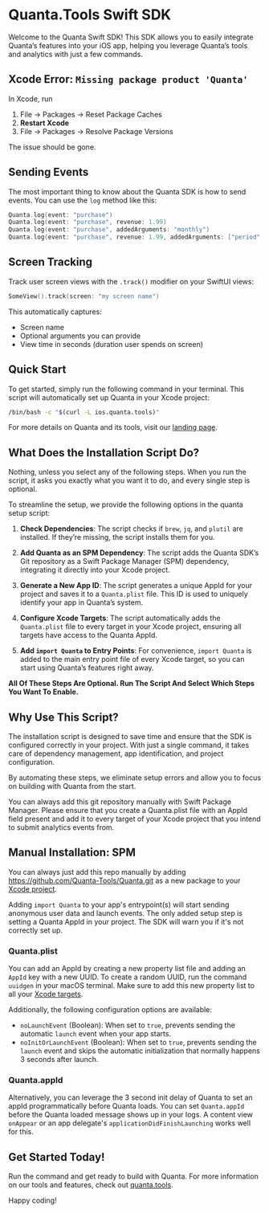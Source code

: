 # Quanta.Tools Swift SDK

Welcome to the Quanta Swift SDK! This SDK allows you to easily integrate Quanta’s features into your iOS app, helping you leverage Quanta’s tools and analytics with just a few commands.

## Xcode Error: `Missing package product 'Quanta'`

In Xcode, run

1. File → Packages → Reset Package Caches
1. **Restart Xcode**
1. File → Packages → Resolve Package Versions

The issue should be gone.

## Sending Events

The most important thing to know about the Quanta SDK is how to send events. You can use the `log` method like this:

```swift
Quanta.log(event: "purchase")
Quanta.log(event: "purchase", revenue: 1.99)
Quanta.log(event: "purchase", addedArguments: "monthly")
Quanta.log(event: "purchase", revenue: 1.99, addedArguments: ["period": "monthly"])
```

## Screen Tracking

Track user screen views with the `.track()` modifier on your SwiftUI views:

```swift
SomeView().track(screen: "my screen name")
```

This automatically captures:

- Screen name
- Optional arguments you can provide
- View time in seconds (duration user spends on screen)

## Quick Start

To get started, simply run the following command in your terminal. This script will automatically set up Quanta in your Xcode project:

```bash
/bin/bash -c "$(curl -L ios.quanta.tools)"
```

For more details on Quanta and its tools, visit our [landing page](https://quanta.tools).

## What Does the Installation Script Do?

Nothing, unless you select any of the following steps. When you run the script, it asks you exactly what you want it to do, and every single step is optional.

To streamline the setup, we provide the following options in the quanta setup script:

1. **Check Dependencies**: The script checks if `brew`, `jq`, and `plutil` are installed. If they’re missing, the script installs them for you.

2. **Add Quanta as an SPM Dependency**: The script adds the Quanta SDK’s Git repository as a Swift Package Manager (SPM) dependency, integrating it directly into your Xcode project.

3. **Generate a New App ID**: The script generates a unique AppId for your project and saves it to a `Quanta.plist` file. This ID is used to uniquely identify your app in Quanta’s system.

4. **Configure Xcode Targets**: The script automatically adds the `Quanta.plist` file to every target in your Xcode project, ensuring all targets have access to the Quanta AppId.

5. **Add `import Quanta` to Entry Points**: For convenience, `import Quanta` is added to the main entry point file of every Xcode target, so you can start using Quanta’s features right away.

**All Of These Steps Are Optional. Run The Script And Select Which Steps You Want To Enable.**

## Why Use This Script?

The installation script is designed to save time and ensure that the SDK is configured correctly in your project. With just a single command, it takes care of dependency management, app identification, and project configuration.

By automating these steps, we eliminate setup errors and allow you to focus on building with Quanta from the start.

You can always add this git repository manually with Swift Package Manager. Please ensure that you create a Quanta.plist file with an AppId field present and add it to every target of your Xcode project that you intend to submit analytics events from.

## Manual Installation: SPM

You can always just add this repo manually by adding https://github.com/Quanta-Tools/Quanta.git as a new package to your [Xcode project](https://developer.apple.com/documentation/xcode/adding-package-dependencies-to-your-app).

Adding `import Quanta` to your app's entrypoint(s) will start sending anonymous user data and launch events. The only added setup step is setting a Quanta AppId in your project. The SDK will warn you if it's not correctly set up.

### Quanta.plist

You can add an AppId by creating a new property list file and adding an `AppId` key with a new UUID. To create a random UUID, run the command `uuidgen` in your macOS terminal. Make sure to add this new property list to all your [Xcode targets](/add-plist.md).

Additionally, the following configuration options are available:

- `noLaunchEvent` (Boolean): When set to `true`, prevents sending the automatic `launch` event when your app starts.
- `noInitOrLaunchEvent` (Boolean): When set to `true`, prevents sending the `launch` event and skips the automatic initialization that normally happens 3 seconds after launch.

### Quanta.appId

Alternatively, you can leverage the 3 second init delay of Quanta to set an appId programmatically before Quanta loads. You can set `Quanta.appId` before the Quanta loaded message shows up in your logs. A content view `onAppear` or an app delegate's `applicationDidFinishLaunching` works well for this.

## Get Started Today!

Run the command and get ready to build with Quanta. For more information on our tools and features, check out [quanta.tools](https://quanta.tools).

Happy coding!
